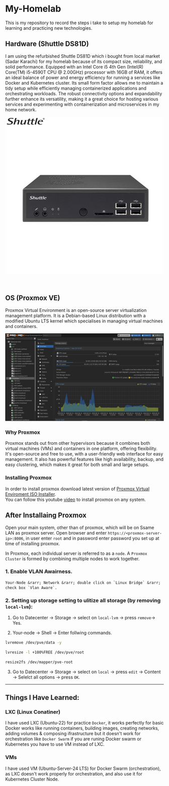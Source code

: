 # My-Homelab

  This is my repository to record the steps i take to setup my homelab for learning and practicing new technologies.

## Hardware (Shuttle DS81D)
  I am using the refurbished Shuttle DS81D which i bought from local market (Sadar Karachi) for my homelab because of its compact size, reliability, and solid performance. Equipped with an Intel Core i5 4th Gen (Intel(R) Core(TM) i5-4590T CPU @ 2.00GHz) processor with 16GB of RAM, it offers an ideal balance of power and energy efficiency for running a services like Docker and Kubernetes cluster. Its small form factor allows me to maintain a tidy setup while efficiently managing containerized applications and orchestrating workloads. The robust connectivity options and expandability further enhance its versatility, making it a great choice for hosting various services and experimenting with containerization and microservices in my home network.         
  <p align="center">
    <img src="00.jpg" alt="Hardware Node" />
  </p>
  
  <br>   

## OS (Proxmox VE)
  Proxmox Virtual Environment is an open-source server virtualization management platform. It is a Debian-based Linux distribution with a modified Ubuntu LTS kernel which specialises in managing virtual machines and containers.
  
  ![01](01.png)
  <br>
  ### Why Proxmox
  Proxmox stands out from other hypervisors because it combines both virtual machines (VMs) and containers in one platform, offering flexibility. It's open-source and free to use, with a user-friendly web interface for easy management. It also has powerful features like high availability, backup, and easy clustering, which makes it great for both small and large setups.     
  ### Installing Proxmox 
  In order to install proxmox download latest version of [Proxmox Virtual Enviroment ISO Installer](https://www.proxmox.com/en/downloads/proxmox-virtual-environment/iso).        
  You can follow this youtube [video](https://www.youtube.com/watch?v=u8E3-Zy9NvI&list=PLT98CRl2KxKHnlbYhtABg6cF50bYa8Ulo&index=3) to install proxmox on any system.    

## After Installaing Proxmox

  Open your main system, other than of proxmox, which will be on Ssame LAN as proxmox server. Open browser and enter `https://<proxmox-server-ip>:8006`, in user enter `root` and in password enter password you set up at time of installing proxmox.
  
  In Proxmox, each individual server is referred to as a `node`. A `Proxmox Cluster` is formed by combining multiple nodes to work together.
  
  ### 1. Enable VLAN Awairness.    
    Your-Node &rarr; Network &rarr; double click on `Linux Bridge` &rarr; check box `Vlan Aware`.     
    
  ### 2. Setting up storage setting to ulitize all storage (by removing `local-lvm`):
  1. Go to Datecenter &rarr; Storage &rarr; select on `local-lvm` &rarr; press `remove`&rarr; Yes.
  
  2. Your-node &rarr; Shell &rarr; Enter follwing commands.
  ```bash
  lvremove /dev/pve/data -y
  ```
       
  ```bash
  lvresize -l +100%FREE /dev/pve/root
  ```
       
  ```bash
  resize2fs /dev/mapper/pve-root
  ```
    
  3. Go to Datecenter &rarr; Storage &rarr; select on `local` &rarr; press `edit` &rarr; Content &rarr; Selelct all options &rarr; press `OK`.
                               
---

## Things I Have Learned:

  ### LXC (Linux Conatiner)
  I have used LXC (Ubuntu-22) for practice `Docker`, it works perfectly for basic Docker works like running containers, building images, creating networks, adding volumes & composing ifrastructure but it doesn't work for orchestration like `Docker Swarm` if you are runing Docker swarm or Kubernetes you have to use VM instead of LXC.

  ### VMs
  I have used VM (Ubuntu-Server-24 LTS) for Docker Swarm (orchestration), as LXC doesn't work properly for orchestration, and also use it for Kubernetes Cluster Node.
  
